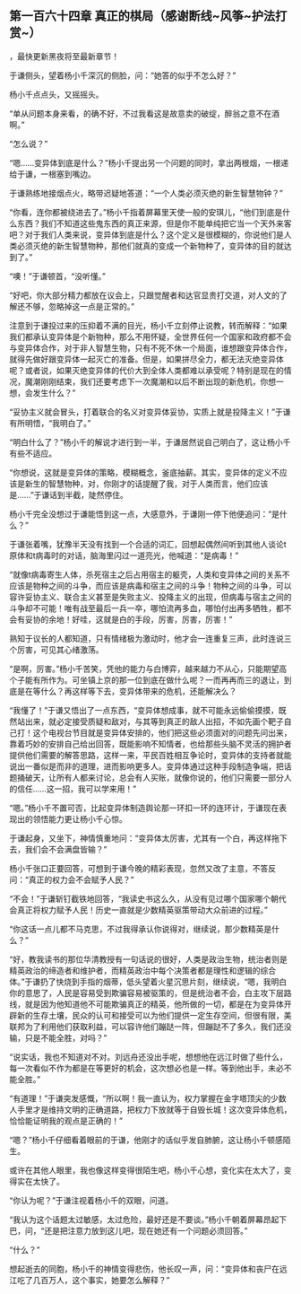 ## 第一百六十四章 真正的棋局（感谢断线~风筝~护法打赏~）
，最快更新黑夜将至最新章节！

于谦侧头，望着杨小千深沉的侧脸，问：“她答的似乎不怎么好？”

杨小千点点头，又摇摇头。

“单从问题本身来看，的确不好，不过我看这是故意卖的破绽，醉翁之意不在酒啊。”

“怎么说？”

“嗯……变异体到底是什么？”杨小千提出另一个问题的同时，拿出两根烟，一根递给于谦，一根塞到嘴边。

于谦熟练地接烟点火，略带迟疑地答道：“一个人类必须灭绝的新生智慧物钟？”

“你看，连你都被绕进去了。”杨小千指着屏幕里天使一般的安琪儿，“他们到底是什么东西？我们不知道这些鬼东西的真正来源，但是你不能单纯把它当一个天外来客吧？对于我们人类来说，变异体到底是什么？这个定义是很模糊的，你说他们是人类必须灭绝的新生智慧物种，那他们就真的变成一个新物种了，变异体的目的就达到了。”

“噢！”于谦顿首，“没听懂。”

“好吧，你大部分精力都放在议会上，只跟觉醒者和达官显贵打交道，对人文的了解还不够，忽略掉这一点是正常的。”

注意到于谦投过来的压抑着不满的目光，杨小千立刻停止说教，转而解释：“如果我们都承认变异体是个新物种，那么不用怀疑，全世界任何一个国家和政府都不会与变异体合作，对于非人智慧生物，只有不死不休一个局面，谁想跟变异体合作，就得先做好跟变异体一起灭亡的准备。但是，如果拼尽全力，都无法灭绝变异体呢？或者说，如果灭绝变异体的代价大到全体人类都难以承受呢？特别是现在的情况，魔潮刚刚结束，我们还要考虑下一次魔潮和以后不断出现的新危机，你想一想，会发生什么？”

“妥协主义就会冒头，打着联合的名义对变异体妥协，实质上就是投降主义！”于谦有所明悟，“我明白了。”

“明白什么了？”杨小千的解说才进行到一半，于谦居然说自己明白了，这让杨小千有些不适应。

“你想说，这就是变异体的策略，模糊概念，釜底抽薪。其实，变异体的定义不应该是新生的智慧物种，对，你刚才的话提醒了我，对于人类而言，他们应该是……”于谦话到半截，陡然停住。

杨小千完全没想过于谦能悟到这一点，大感意外，于谦刚一停下他便追问：“是什么？”

于谦张着嘴，犹豫半天没有找到一个合适的词汇，回想起偶然间听到其他人谈论t原体和t病毒时的对话，脑海里闪过一道亮光，他喊道：“是病毒！”

“就像t病毒寄生人体，杀死宿主之后占用宿主的躯壳，人类和变异体之间的关系不应该是物种之间的斗争，而应该是病毒和宿主之间的斗争！物种之间的斗争，可以容许妥协主义、联合主义甚至是失败主义、投降主义的出现，但病毒与宿主之间的斗争却不可能！唯有战至最后一兵一卒，哪怕流再多血，哪怕付出再多牺牲，都不会有妥协的余地！好哇，这就是白的手段，厉害，厉害，厉害！”

熟知于议长的人都知道，只有情绪极为激动时，他才会一连重复三声，此时连说三个厉害，可见其心绪激荡。

“是啊，厉害。”杨小千苦笑，凭他的能力与白博弈，越来越力不从心，只能期望高个子能有所作为。可坐镇上京的那一位到底在做什么呢？一而再再而三的退让，到底是在等什么？再这样等下去，变异体带来的危机，还能解决么？

“我懂了！”于谦又悟出了一点东西，“变异体想成事，就不可能永远偷偷摸摸，既然站出来，就必定接受质疑和敌对，与其等到真正的敌人出招，不如先画个靶子自己打！这个电视台节目就是变异体安排的，他们把这些必须面对的问题先问出来，靠着巧妙的安排自己给出回答，既能影响不知情者，也给那些头脑不灵活的拥护者提供他们需要的解答思路，这样一来，平民百姓相互争论时，变异体的支持者就能说出一番似是而非的道理，进而影响更多人。变异体通过这种手段制造争端，把话题捅破天，让所有人都来讨论，总会有人买账，就像你说的，他们只需要一部分人的信任……这一招，我可以学来用！”

“嗯。”杨小千不置可否，比起变异体制造舆论那一环扣一环的连环计，于谦现在表现出的领悟能力更让杨小千心惊。

于谦起身，又坐下，神情慎重地问：“变异体太厉害，尤其有一个白，再这样拖下去，我们会不会满盘皆输？”

杨小千张口正要回答，可想到于谦今晚的精彩表现，忽然又改了主意，不答反问：“真正的权力会不会赋予人民？”

“不会！”于谦斩钉截铁地回答，“我读史书这么久，从没有见过哪个国家哪个朝代会真正将权力赋予人民！历史一直就是少数精英驱策带动大众前进的过程。”

“你这话一点儿都不马克思，不过我得承认你说得对，继续说，那少数精英是什么？”

“好，教我读书的那位华清教授有一句话说的很好，人类是政治生物，统治者则是精英政治的缔造者和维护者，而精英政治中每个决策者都是理性和逻辑的综合体。”于谦扔了快烧到手指的烟蒂，低头望着火星沉思片刻，继续说，“嗯，我明白你的意思了，人民是容易受到欺骗容易被驱策的，但是统治者不会，白主攻下层路线，就是因为他知道他不可能欺骗真正的精英，他所做的一切，都是在为变异体开辟新的生存土壤，民众的认可和接受可以为他们提供一定生存空间，但很有限，美联邦为了利用他们获取利益，可以容许他们蹦跶一阵，但蹦跶不了多久，我们还没输，只是不能全胜，对吗？”

“说实话，我也不知道对不对。刘远舟还没出手呢，想想他在远江时做了些什么，每一次看似不作为都是在等更好的机会，这次想必也是一样。等到他出手，未必不能全胜。”

“有道理！”于谦突发感慨，“所以啊！我一直认为，权力掌握在金字塔顶尖的少数人手里才是维持文明的正确道路，把权力下放就等于自毁长城！这次变异体危机，恰恰能证明我的观点是正确的！”

“嗯？”杨小千仔细看着眼前的于谦，他刚才的话似乎发自肺腑，这让杨小千顿感陌生。

或许在其他人眼里，我也像这样变得很陌生吧，杨小千心想，变化实在太大了，变得实在太快了。

“你认为呢？”于谦注视着杨小千的双眼，问道。

“我认为这个话题太过敏感，太过危险，最好还是不要谈。”杨小千朝着屏幕昂起下巴，问，“还是把注意力放到这儿吧，现在她还有一个问题必须回答。”

“什么？”

想起逝去的同胞，杨小千的神情变得悲伤，他长叹一声，问：“变异体和丧尸在远江吃了几百万人，这个事实，她要怎么解释？”

